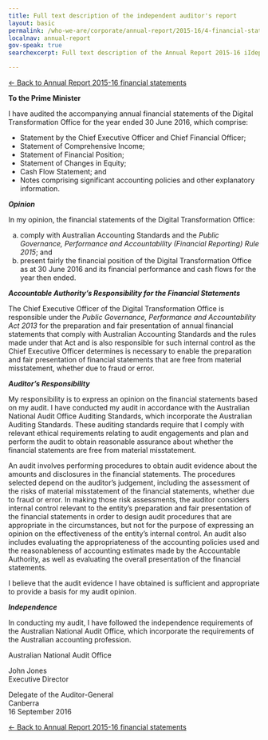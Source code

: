 ```yaml
---
title: Full text description of the independent auditor's report
layout: basic
permalink: /who-we-are/corporate/annual-report/2015-16/4-financial-statements/auditors-report/
localnav: annual-report
gov-speak: true
searchexcerpt: Full text description of the Annual Report 2015-16 iIdependent .

---
```


[&larr; Back to Annual Report 2015-16 financial statements](/who-we-are/corporate/annual-report/2015-16/4-financial-statements/#independent-auditors-report)

**To the Prime Minister**

I have audited the accompanying annual financial statements of the Digital Transformation Office for the year ended 30 June 2016, which comprise:
  <ul>
    <li>Statement by the Chief Executive Officer and Chief Financial Officer;</li>
    <li>Statement of Comprehensive Income;</li>
    <li>Statement of Financial Position;</li>
    <li>Statement of Changes in Equity;</li>
    <li>Cash Flow Statement; and</li>
    <li>Notes comprising significant accounting policies and other explanatory information.</li>
  </ul>
  
<em>**Opinion**</em>

In my opinion, the financial statements of the Digital Transformation Office:

  <ol type="a">
    <li>comply   with   Australian   Accounting   Standards   and   the   <em>Public Governance, Performance and Accountability (Financial Reporting) Rule 2015</em>; and</li>
    <li>present fairly the financial position of the Digital Transformation Office as at 30 June 2016 and its financial performance and cash flows for the year then ended.</li>
  </ol> 
  
<em>**Accountable Authority’s Responsibility for the Financial Statements**</em>
  
The Chief Executive Officer of the Digital Transformation Office is responsible under the <em>Public Governance, Performance and Accountability Act 2013</em> for the preparation and fair presentation of annual financial statements that comply with Australian Accounting Standards and the rules made under that Act and is also responsible for such internal control as the Chief Executive Officer determines is necessary to enable the preparation and fair presentation of financial statements that are free from material misstatement, whether due to fraud or error.

<em>**Auditor’s Responsibility**</em>

My responsibility is to express an opinion on the financial statements based on my audit. I have conducted my audit in accordance with the Australian National Audit Office Auditing Standards, which incorporate the Australian Auditing Standards. These auditing standards require that I comply with relevant ethical requirements relating to audit engagements and plan and perform the audit to obtain reasonable assurance about whether the financial statements are free from material misstatement.

An audit involves performing procedures to obtain audit evidence about the amounts and disclosures in the financial statements. The procedures selected depend on the auditor’s judgement, including the assessment of the risks of material misstatement of the financial statements, whether due to fraud or error. In making those risk assessments, the auditor considers internal control relevant to the entity’s preparation and fair presentation of the financial statements in order to design audit procedures that are appropriate in the circumstances, but not for the purpose of expressing an opinion on the effectiveness of the entity’s internal control. An audit also includes evaluating the appropriateness of the accounting policies used and the reasonableness of accounting estimates made by the Accountable Authority, as well as evaluating the overall presentation of the financial statements.

I believe that the audit evidence I have obtained is sufficient and appropriate to provide a basis for my audit opinion.

<em>**Independence**</em>

In conducting my audit, I have followed the independence requirements of the Australian National Audit Office, which incorporate the requirements of the Australian accounting profession.

Australian National Audit Office


  John Jones<br>
  Executive Director
   
 Delegate of the Auditor-General<br>
 Canberra<br>
 16 September 2016



[&larr; Back to Annual Report 2015-16 financial statements](/who-we-are/corporate/annual-report/2015-16/4-financial-statements/#independent-auditors-report)
